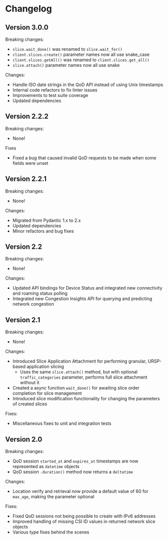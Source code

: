 
# Changelog

## Version 3.0.0

Breaking changes:
- `slice.wait_done()` was renamed to `slice.wait_for()`
- `client.slices.create()` parameter names now all use snake_case
- `client.slices.getAll()` was renamed to `client.slices.get_all()`
- `slice.attach()` parameter names now all use snake

Changes:
- Handle ISO date strings in the QoD API instead of using Unix timestamps
- Internal code refactors to fix linter issues
- Improvements to test suite coverage
- Updated dependencies

## Version 2.2.2

Breaking changes:
- None!

Fixes
- Fixed a bug that caused invalid QoD requests to be made when some fields were unset

## Version 2.2.1

Breaking changes:
- None!

Changes:
- Migrated from Pydantic 1.x to 2.x
- Updated dependencies
- Minor refactors and bug fixes

## Version 2.2

Breaking changes:
- None!

Changes:
- Updated API bindings for Device Status and integrated new connectivity and roaming status polling
- Integrated new Congestion Insights API for querying and predicting network congestion

## Version 2.1

Breaking changes:
- None!

Changes:
- Introduced Slice Application Attachment for performing granular, URSP-based application slicing
  - Uses the same `slice.attach()` method, but with optional `traffic_categories` parameter, performs full slice attachment without it
- Created a async function `wait_done()` for awaiting slice order completion for slice management
- Introduced slice modification functionality for changing the parameters of created slices

Fixes:
- Miscellaneous fixes to unit and integration tests

## Version 2.0

Breaking changes:
- QoD session `started_at` and `expires_at` timestamps are now represented as `datetime` objects
- QoD session `.duration()` method now returns a `deltatime`

Changes:
- Location verify and retrieval now provide a default value of 60 for `max_age`, making the parameter optional

Fixes:
- Fixed QoD sessions not being possible to create with IPv6 addresses
- Improved handling of missing CSI ID values in returned network slice objects
- Various type fixes behind the scenes
